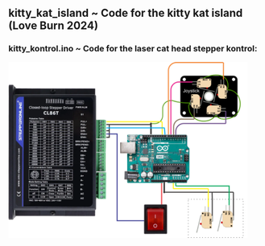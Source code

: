## kitty_kat_island ~ Code for the kitty kat island (Love Burn 2024)

### kitty_kontrol.ino ~ Code for the laser cat head stepper kontrol:

<img height="350" src="https://raw.githubusercontent.com/ideafablabs/kitty_kat_island/main/kitty_kontrol.png">
